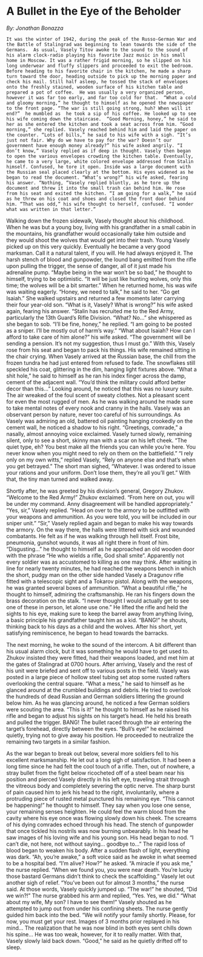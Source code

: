 # A Bullet in the Eye of the Beholder
_By: Jonathan Bonazza_


	It was the winter of 1942, during the peak of the Russo-German War and the Battle of Stalingrad was beginning to lean towards the side of the Germans.  As usual, Vasely Titov awoke to the sound to the sound of his alarm clock-radio playing his favorite Jazz music in his small home in Moscow. It was a rather frigid morning, so he slipped on his long underwear and fluffy slippers and proceeded to exit the bedroom. Before heading to his favorite chair in the kitchen, he made a sharp turn toward the door, heading outside to pick up the morning paper and check his mail. Still half asleep, he tossed the stack of envelopes onto the freshly stained, wooden surface of his kitchen table and prepared a pot of coffee.  He was usually a very organized person, however it was far too early, and far too cold for that.  “What a cold and gloomy morning,” he thought to himself as he opened the newspaper to the front page. “The war is still going strong, huh? When will it end?”  he mumbled as  he took a sip of his coffee. He looked up to see his wife coming down the staircase.  “Good Morning, honey,” he said to her as she entered the kitchen and took a seat across from him. “Good morning,” she replied. Vasely reached behind him and laid the paper on the counter. “Lots of bills,” he said to his wife with a sigh. “It’s just not fair. Why do we have to pay for the war? Doesn’t our government have enough money already?” his wife asked angrily. “I don’t know,” Vasely replied as if deep in thought. Vasely then began to open the various envelopes crowding the kitchen table. Eventually, he came to a very large, white colored envelope addressed from Stalin himself. Confused, he tore it open. Inside was a large document with the Russian seal placed clearly at the bottom. His eyes widened as he began to read the document. “What’s wrong?” his wife asked, fearing his answer. “Nothing, “Vasely replied bluntly, as he tore up the document and threw it into the small trash can behind him. He rose from his seat and exited the kitchen. “I am going for a walk,” he said as he threw on his coat and shoes and closed the front door behind him. “That was odd,” his wife thought to herself, confused. “I wonder what was written in that letter.”
	
	
Walking down the frozen sidewalk, Vasely thought about his childhood. When he was but a young boy, living with his grandfather in a small cabin in the mountains, his grandfather would occasionally take him outside and they would shoot the wolves that would get into their trash. Young Vasely picked up on this very quickly. Eventually he became a very good marksman. Call it a natural talent, if you will. He had always enjoyed it. The harsh stench of blood and gunpowder, the lound bang emitted from the rifle upon pulling the trigger, the sense of danger, all of it just made his adrenaline pump. “Maybe being in the war won’t be so bad,” he thought to himself, trying to be optimistic. “It will be just like hunting wolves, only this time; the wolves will be a bit smarter.” 
When he returned home, his was wife was waiting eagerly. “Honey, we need to talk,” he said to her. “Go get Isaiah.” She walked upstairs and returned a few moments later carrying their four year-old son. “What is it, Vasely? What is wrong?” his wife asked again, fearing his answer. “Stalin has recruited me to the Red Army, particularly the 13th Guard’s Rifle Division. “What? No…” she whispered as she began to sob. “I’ll be fine, honey,” he replied. “I am going to be posted as a sniper. I’ll be mostly out of harm’s way.” “What about Isaiah? How can I afford to take care of him alone?” his wife asked. “The government will be sending a pension. It’s not my suggestion, thus I must go.” With this, Vasely rose from his seat and began to pack his things. His wife remained sitting in the chair crying.
When Vasely arrived at the Russian base, the chill from the frozen tundra he had just entered from refused to fade. The snowflakes still speckled his coat, glittering in the dim, hanging light fixtures above. “What a shit hole,” he said to himself as he ran his index finger across the damp, cement of the adjacent wall. “You’d think the military could afford better decor than this...”  Looking around, he noticed that this was no luxury suite. The air wreaked of the foul scent of sweaty clothes. Not a pleasant scent for even the most rugged of men. As he was walking around he made sure to take mental notes of every nook and cranny in the halls. Vasely was an observant person by nature, never too careful of his surroundings. As Vasely was admiring an old, battered oil painting hanging crookedly on the cement wall, he noticed a shadow to his right. “Greetings, comrade,” a nasally, almost annoying voice exclaimed. Vasely turned slowly, remaining silent, only to see a short, skinny man with a scar on his left cheek. “The quiet type, eh? You best make all the friends you can while you’re here. You never know when you might need to rely on them on the battlefield.”   “I rely only on my own witts,” replied Vasely, “Rely on anyone else and that’s when you get betrayed.”  The short man sighed, “Whatever. I was ordered to issue your rations and your uniform. Don’t lose them, they’re all you’ll get.” With that, the tiny man turned and walked away. 


Shortly after, he was greeted by his division’s general, Gregory Zhukov. “Welcome to the Red Army!” Zhukov exclaimed. “From here on out, you will be under my command. Anny disagreement will be handled appropriately.” “Yes, sir,” Vasely replied. “Head on over to the armory to be outfitted with your weapons and ammunition.  As you were told, you will be included in our sniper unit.” “Sir,” Vasely replied again and began to make his way towards the armory. On the way there, the halls were littered with sick and wounded combatants. He felt as if he was walking through hell itself. Frost bite, pneumonia, gunshot wounds, it was all right there in front of him. “Disgusting…” he thought to himself as he approached an old wooden door with the phrase “He who wields a rifle, God shall smite”.  Apparently not every soldier was as accustomed to killing as one may think.  After waiting in line for nearly twenty minutes, he had reached the weapons bench in which the short, pudgy man on the other side handed Vasely a Dragunov rifle fitted with a telescopic sight and a Tokarov pistol. Along with the weapons, he was granted several boxes of ammunition. “What a beautiful rifle,” he thought to himself, admiring the craftsmanship. He ran his fingers down the brass decoration on the stalk. “I never thought I would actually get to see one of these in person, let alone use one.” He lifted the rifle and held the sights to his eye, making sure to keep the barrel away from anything living, a basic principle his grandfather taught him as a kid. “BANG!” he shouts, thinking back to his days as a child and the wolves. After his short, yet satisfying reminiscence, he began to head towards the barracks. 


The next morning, he woke to the sound of the intercom. A bit different than his usual alarm clock, but it was something he would have to get used to. Zhukov insisted they were fitted, had their weapons loaded, and met him at the gates of Stalingrad at 0700 hours. After arriving, Vasely and the rest of his unit were briefed and sent off to various posts in the field. Vasely was posted in a large piece of hollow steel tubing set atop some rusted rafters overlooking the central square.  “What a mess,” he said to himself as he glanced around at the crumbled buildings and debris. He tried to overlook the hundreds of dead Russian and German soldiers littering the ground below him. As he was glancing around, he noticed a few German soldiers were scouting the area. “This is it!” he thought to himself as he raised his rifle and began to adjust his sights on his target’s head. He held his breath and pulled the trigger. BANG! The bullet raced through the air entering the target’s forehead, directly between the eyes. “Bull’s eye!” he exclaimed quietly, trying not to give away his position. He proceeded to neutralize the remaining two targets in a similar fashion.


 As the war began to break out below, several more soldiers fell to his excellent marksmanship.  He let out a long sigh of satisfaction. It had been a long time since he had felt the cool touch of a rifle. Then, out of nowhere, a stray bullet from the fight below ricocheted off of a steel beam near his position and pierced Vasely directly in his left eye, traveling strait through the vitreous body and completely severing the optic nerve. The sharp burst of pain caused him to jerk his head to the right, involuntarily, where a protruding piece of rusted metal punctured his remaining eye. “This cannot be happening!” he thought to himself. 
They say when you lose one sense, your remaining senses heighten. He could feel the warm blood from the cavity where his eye once was flowing slowly down his cheek.  The screams of his dying comrades echoed through his head. The stench of gunpowder that once tickled his nostrils was now burning unbearably. In his head he saw images of his loving wife and his young son. His head began to nod. “I can’t die, not here, not without saying… goodbye to…” The rapid loss of blood began to weaken his body. After a sudden flash of light, everything was dark.
“Ah, you’re awake,” a soft voice said as he awoke in what seemed to be a hospital bed. “I’m alive? How?” he asked. “A miracle if you ask me,” the nurse replied. “When we found you, you were near death. You’re lucky those bastard Germans didn’t think to check the scaffolding.” Vasely let out another sigh of relief. “You’ve been out for almost 3 months,” the nurse said. At those words, Vasely quickly jumped up. “The war!” he shouted, “Did we win?!” The nurse grabbed his arm and replied, “Yes. Yes, we did.” “What about my wife, My son? I have to see them!” Vasely shouted as he attempted to jump out from under his confining sheets. The nurse gently guided him back into the bed. “We will notify your family shortly. Please, for now, you must get your rest. Images of 3 months prior replayed in his mind… The realization that he was now blind in both eyes sent chills down his spine… He was too weak, however, for it to really matter. With that, Vasely slowly laid back down. “Good,” he said as he quietly drifted off to sleep.

